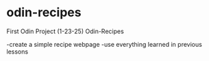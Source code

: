 # odin-recipes

First Odin Project  (1-23-25)
Odin-Recipes

-create a simple recipe webpage
-use everything learned in previous lessons
